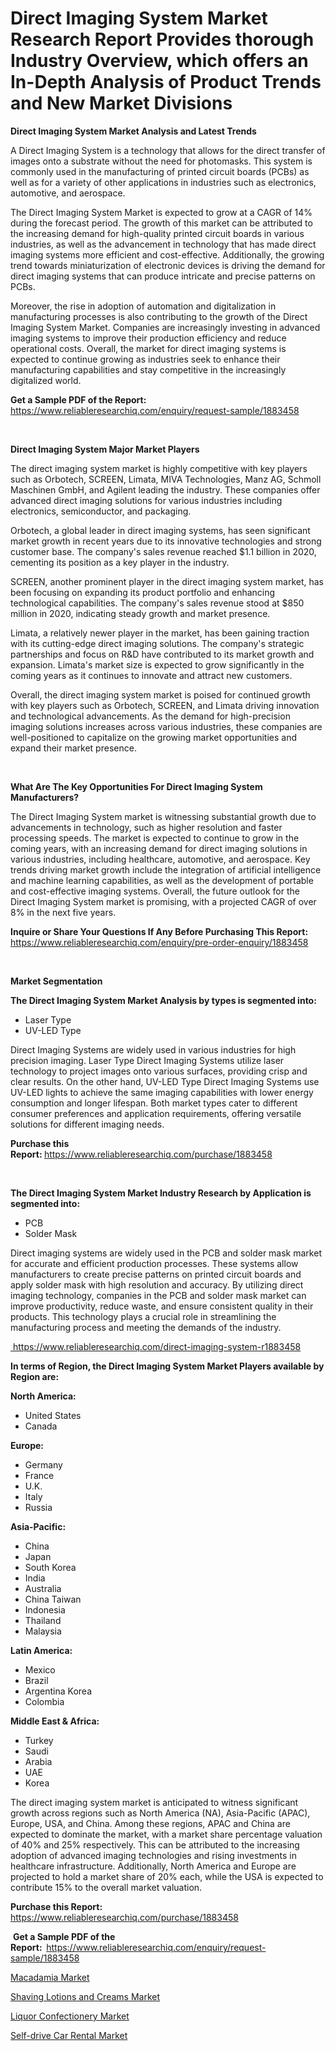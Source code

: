 <p><h1>Direct Imaging System Market Research Report Provides thorough Industry Overview, which offers an In-Depth Analysis of Product Trends and New Market Divisions</h1></p><p><strong>Direct Imaging System Market Analysis and Latest Trends</strong></p>
<p><p>A Direct Imaging System is a technology that allows for the direct transfer of images onto a substrate without the need for photomasks. This system is commonly used in the manufacturing of printed circuit boards (PCBs) as well as for a variety of other applications in industries such as electronics, automotive, and aerospace.</p><p>The Direct Imaging System Market is expected to grow at a CAGR of 14% during the forecast period. The growth of this market can be attributed to the increasing demand for high-quality printed circuit boards in various industries, as well as the advancement in technology that has made direct imaging systems more efficient and cost-effective. Additionally, the growing trend towards miniaturization of electronic devices is driving the demand for direct imaging systems that can produce intricate and precise patterns on PCBs.</p><p>Moreover, the rise in adoption of automation and digitalization in manufacturing processes is also contributing to the growth of the Direct Imaging System Market. Companies are increasingly investing in advanced imaging systems to improve their production efficiency and reduce operational costs. Overall, the market for direct imaging systems is expected to continue growing as industries seek to enhance their manufacturing capabilities and stay competitive in the increasingly digitalized world.</p></p>
<p><strong>Get a Sample PDF of the Report:&nbsp;</strong> <a href="https://www.reliableresearchiq.com/enquiry/request-sample/1883458">https://www.reliableresearchiq.com/enquiry/request-sample/1883458</a></p>
<p>&nbsp;</p>
<p><strong>Direct Imaging System Major Market Players</strong></p>
<p><p>The direct imaging system market is highly competitive with key players such as Orbotech, SCREEN, Limata, MIVA Technologies, Manz AG, Schmoll Maschinen GmbH, and Agilent leading the industry. These companies offer advanced direct imaging solutions for various industries including electronics, semiconductor, and packaging.</p><p>Orbotech, a global leader in direct imaging systems, has seen significant market growth in recent years due to its innovative technologies and strong customer base. The company's sales revenue reached $1.1 billion in 2020, cementing its position as a key player in the industry.</p><p>SCREEN, another prominent player in the direct imaging system market, has been focusing on expanding its product portfolio and enhancing technological capabilities. The company's sales revenue stood at $850 million in 2020, indicating steady growth and market presence.</p><p>Limata, a relatively newer player in the market, has been gaining traction with its cutting-edge direct imaging solutions. The company's strategic partnerships and focus on R&D have contributed to its market growth and expansion. Limata's market size is expected to grow significantly in the coming years as it continues to innovate and attract new customers.</p><p>Overall, the direct imaging system market is poised for continued growth with key players such as Orbotech, SCREEN, and Limata driving innovation and technological advancements. As the demand for high-precision imaging solutions increases across various industries, these companies are well-positioned to capitalize on the growing market opportunities and expand their market presence.</p></p>
<p>&nbsp;</p>
<p><strong>What Are The Key Opportunities For Direct Imaging System Manufacturers?</strong></p>
<p><p>The Direct Imaging System market is witnessing substantial growth due to advancements in technology, such as higher resolution and faster processing speeds. The market is expected to continue to grow in the coming years, with an increasing demand for direct imaging solutions in various industries, including healthcare, automotive, and aerospace. Key trends driving market growth include the integration of artificial intelligence and machine learning capabilities, as well as the development of portable and cost-effective imaging systems. Overall, the future outlook for the Direct Imaging System market is promising, with a projected CAGR of over 8% in the next five years.</p></p>
<p><strong>Inquire or Share Your Questions If Any Before Purchasing This Report:</strong> <a href="https://www.reliableresearchiq.com/enquiry/pre-order-enquiry/1883458">https://www.reliableresearchiq.com/enquiry/pre-order-enquiry/1883458</a></p>
<p>&nbsp;</p>
<p><strong>Market Segmentation</strong></p>
<p><strong>The Direct Imaging System Market Analysis by types is segmented into:</strong></p>
<p><ul><li>Laser Type</li><li>UV-LED Type</li></ul></p>
<p><p>Direct Imaging Systems are widely used in various industries for high precision imaging. Laser Type Direct Imaging Systems utilize laser technology to project images onto various surfaces, providing crisp and clear results. On the other hand, UV-LED Type Direct Imaging Systems use UV-LED lights to achieve the same imaging capabilities with lower energy consumption and longer lifespan. Both market types cater to different consumer preferences and application requirements, offering versatile solutions for different imaging needs.</p></p>
<p><strong>Purchase this Report:&nbsp;</strong><a href="https://www.reliableresearchiq.com/purchase/1883458">https://www.reliableresearchiq.com/purchase/1883458</a></p>
<p>&nbsp;</p>
<p><strong>The Direct Imaging System Market Industry Research by Application is segmented into:</strong></p>
<p><ul><li>PCB</li><li>Solder Mask</li></ul></p>
<p><p>Direct imaging systems are widely used in the PCB and solder mask market for accurate and efficient production processes. These systems allow manufacturers to create precise patterns on printed circuit boards and apply solder mask with high resolution and accuracy. By utilizing direct imaging technology, companies in the PCB and solder mask market can improve productivity, reduce waste, and ensure consistent quality in their products. This technology plays a crucial role in streamlining the manufacturing process and meeting the demands of the industry.</p></p>
<p><a href="https://www.reliableresearchiq.com/direct-imaging-system-r1883458">&nbsp;https://www.reliableresearchiq.com/direct-imaging-system-r1883458</a></p>
<p><strong>In terms of Region, the Direct Imaging System Market Players available by Region are:</strong></p>
<p>
    <p> <strong> North America: </strong>
        <ul>
            <li>United States</li>
            <li>Canada</li>
        </ul>
        </p> 
    <p> <strong> Europe: </strong>
        <ul>
            <li>Germany</li>
            <li>France</li>
            <li>U.K.</li>
            <li>Italy</li>
            <li>Russia</li>
        </ul>
        </p> 
    <p> <strong> Asia-Pacific: </strong>
        <ul>
            <li>China</li>
            <li>Japan</li>
            <li>South Korea</li>
            <li>India</li>
            <li>Australia</li>
            <li>China Taiwan</li>
            <li>Indonesia</li>
            <li>Thailand</li>
            <li>Malaysia</li>
        </ul>
        </p> 
    <p> <strong> Latin America: </strong>
        <ul>
            <li>Mexico</li>
            <li>Brazil</li>
            <li>Argentina Korea</li>
            <li>Colombia</li>
        </ul>
        </p> 
    <p> <strong> Middle East & Africa: </strong>
        <ul>
            <li>Turkey</li>
            <li>Saudi</li>
            <li>Arabia</li>
            <li>UAE</li>
            <li>Korea</li>
        </ul>
    </p>
    </p>
<p><p>The direct imaging system market is anticipated to witness significant growth across regions such as North America (NA), Asia-Pacific (APAC), Europe, USA, and China. Among these regions, APAC and China are expected to dominate the market, with a market share percentage valuation of 40% and 25% respectively. This can be attributed to the increasing adoption of advanced imaging technologies and rising investments in healthcare infrastructure. Additionally, North America and Europe are projected to hold a market share of 20% each, while the USA is expected to contribute 15% to the overall market valuation.</p></p>
<p><strong>Purchase this Report: </strong><a href="https://www.reliableresearchiq.com/purchase/1883458">https://www.reliableresearchiq.com/purchase/1883458</a></p>
<p>&nbsp;<strong>Get a Sample PDF of the Report:&nbsp;&nbsp;</strong><a href="https://www.reliableresearchiq.com/enquiry/request-sample/1883458">https://www.reliableresearchiq.com/enquiry/request-sample/1883458</a></p>
<p><strong></strong></p>
<p><p><a href="https://github.com/JosephMorgnmelgfbX/Market-Research-Report-List-1/blob/main/macadamia-market.md">Macadamia Market</a></p><p><a href="https://medium.com/@bradleyills65767/deep-dive-into-the-shaving-lotions-and-creams-market-itstrends-market-segmentation-and-9c8125443bfd">Shaving Lotions and Creams Market</a></p><p><a href="https://github.com/BraidenLucas2019/Market-Research-Report-List-1/blob/main/liquor-confectionery-market.md">Liquor Confectionery Market</a></p><p><a href="https://medium.com/@amandaexton567/global-self-drive-car-rental-industry-research-report-competitive-landscape-market-size-regional-8e79e080f161">Self-drive Car Rental Market</a></p></p>